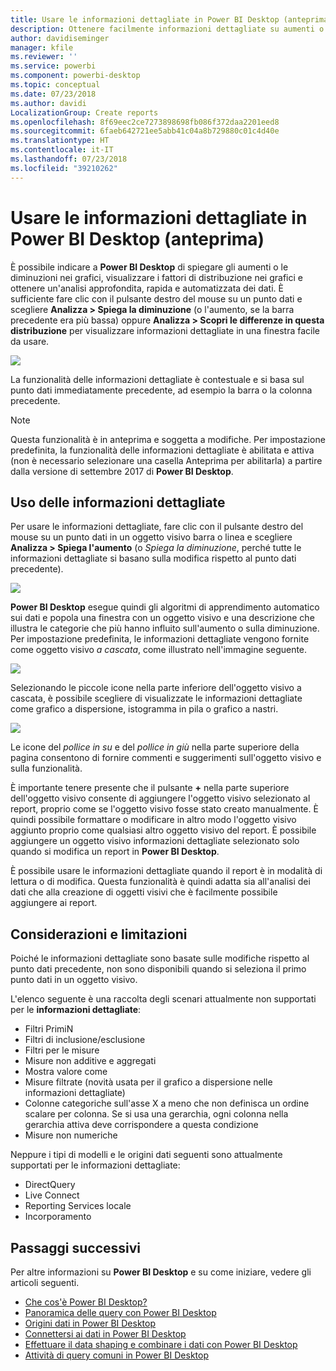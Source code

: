 ```yaml
---
title: Usare le informazioni dettagliate in Power BI Desktop (anteprima)
description: Ottenere facilmente informazioni dettagliate su aumenti o diminuzioni in Power BI Desktop
author: davidiseminger
manager: kfile
ms.reviewer: ''
ms.service: powerbi
ms.component: powerbi-desktop
ms.topic: conceptual
ms.date: 07/23/2018
ms.author: davidi
LocalizationGroup: Create reports
ms.openlocfilehash: 8f69eec2ce7273898698fb086f372daa2201eed8
ms.sourcegitcommit: 6faeb642721ee5abb41c04a8b729880c01c4d40e
ms.translationtype: HT
ms.contentlocale: it-IT
ms.lasthandoff: 07/23/2018
ms.locfileid: "39210262"
---
```

# <a name="use-insights-in-power-bi-desktop-preview"></a>Usare le informazioni dettagliate in Power BI Desktop (anteprima)
È possibile indicare a **Power BI Desktop** di spiegare gli aumenti o le diminuzioni nei grafici, visualizzare i fattori di distribuzione nei grafici e ottenere un'analisi approfondita, rapida e automatizzata dei dati. È sufficiente fare clic con il pulsante destro del mouse su un punto dati e scegliere **Analizza > Spiega la diminuzione** (o l'aumento, se la barra precedente era più bassa) oppure **Analizza > Scopri le differenze in questa distribuzione** per visualizzare informazioni dettagliate in una finestra facile da usare.

![](media/desktop-insights/insights_01.png)

La funzionalità delle informazioni dettagliate è contestuale e si basa sul punto dati immediatamente precedente, ad esempio la barra o la colonna precedente.

> [!NOTE]
> Questa funzionalità è in anteprima e soggetta a modifiche. Per impostazione predefinita, la funzionalità delle informazioni dettagliate è abilitata e attiva (non è necessario selezionare una casella Anteprima per abilitarla) a partire dalla versione di settembre 2017 di **Power BI Desktop**.
> 
> 

## <a name="using-insights"></a>Uso delle informazioni dettagliate
Per usare le informazioni dettagliate, fare clic con il pulsante destro del mouse su un punto dati in un oggetto visivo barra o linea e scegliere **Analizza > Spiega l'aumento** (o *Spiega la diminuzione*, perché tutte le informazioni dettagliate si basano sulla modifica rispetto al punto dati precedente).

![](media/desktop-insights/insights_02.png)

**Power BI Desktop** esegue quindi gli algoritmi di apprendimento automatico sui dati e popola una finestra con un oggetto visivo e una descrizione che illustra le categorie che più hanno influito sull'aumento o sulla diminuzione. Per impostazione predefinita, le informazioni dettagliate vengono fornite come oggetto visivo *a cascata*, come illustrato nell'immagine seguente.

![](media/desktop-insights/insights_03.png)

Selezionando le piccole icone nella parte inferiore dell'oggetto visivo a cascata, è possibile scegliere di visualizzate le informazioni dettagliate come grafico a dispersione, istogramma in pila o grafico a nastri.

![](media/desktop-insights/insights_04.png)

Le icone del *pollice in su* e del *pollice in giù* nella parte superiore della pagina consentono di fornire commenti e suggerimenti sull'oggetto visivo e sulla funzionalità.

È importante tenere presente che il pulsante **+** nella parte superiore dell'oggetto visivo consente di aggiungere l'oggetto visivo selezionato al report, proprio come se l'oggetto visivo fosse stato creato manualmente. È quindi possibile formattare o modificare in altro modo l'oggetto visivo aggiunto proprio come qualsiasi altro oggetto visivo del report. È possibile aggiungere un oggetto visivo informazioni dettagliate selezionato solo quando si modifica un report in **Power BI Desktop**.

È possibile usare le informazioni dettagliate quando il report è in modalità di lettura o di modifica. Questa funzionalità è quindi adatta sia all'analisi dei dati che alla creazione di oggetti visivi che è facilmente possibile aggiungere ai report.

## <a name="considerations-and-limitations"></a>Considerazioni e limitazioni
Poiché le informazioni dettagliate sono basate sulle modifiche rispetto al punto dati precedente, non sono disponibili quando si seleziona il primo punto dati in un oggetto visivo. 

L'elenco seguente è una raccolta degli scenari attualmente non supportati per le **informazioni dettagliate**:

* Filtri PrimiN
* Filtri di inclusione/esclusione
* Filtri per le misure
* Misure non additive e aggregati
* Mostra valore come
* Misure filtrate (novità usata per il grafico a dispersione nelle informazioni dettagliate)
* Colonne categoriche sull'asse X a meno che non definisca un ordine scalare per colonna. Se si usa una gerarchia, ogni colonna nella gerarchia attiva deve corrispondere a questa condizione
* Misure non numeriche

Neppure i tipi di modelli e le origini dati seguenti sono attualmente supportati per le informazioni dettagliate:

* DirectQuery
* Live Connect
* Reporting Services locale
* Incorporamento

## <a name="next-steps"></a>Passaggi successivi
Per altre informazioni su **Power BI Desktop** e su come iniziare, vedere gli articoli seguenti.

* [Che cos'è Power BI Desktop?](desktop-what-is-desktop.md)
* [Panoramica delle query con Power BI Desktop](desktop-query-overview.md)
* [Origini dati in Power BI Desktop](desktop-data-sources.md)
* [Connettersi ai dati in Power BI Desktop](desktop-connect-to-data.md)
* [Effettuare il data shaping e combinare i dati con Power BI Desktop](desktop-shape-and-combine-data.md)
* [Attività di query comuni in Power BI Desktop](desktop-common-query-tasks.md)   

